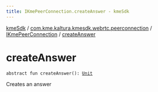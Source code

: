 ```yaml
---
title: IKmePeerConnection.createAnswer - kmeSdk
---
```


[kmeSdk](../../index.html) / [com.kme.kaltura.kmesdk.webrtc.peerconnection](../index.html) / [IKmePeerConnection](index.html) / [createAnswer](./create-answer.html)

# createAnswer

`abstract fun createAnswer(): `[`Unit`](https://kotlinlang.org/api/latest/jvm/stdlib/kotlin/-unit/index.html)

Creates an answer

